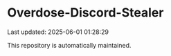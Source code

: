 # Overdose-Discord-Stealer

Last updated: 2025-06-01 01:28:29

This repository is automatically maintained.
